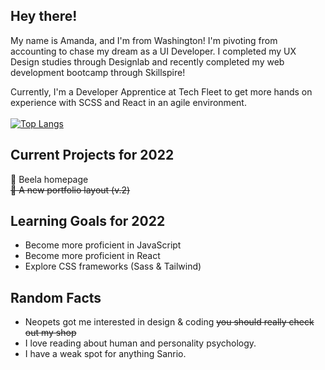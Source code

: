 ## Hey there!
My name is Amanda, and I'm from Washington! I'm pivoting from accounting to chase my dream as a UI Developer. I completed my UX Design studies through Designlab and recently completed my web development bootcamp through Skillspire! 

Currently, I'm a Developer Apprentice at Tech Fleet to get more hands on experience with SCSS and React in an agile environment. <br /><br />
[![Top Langs](https://github-readme-stats.vercel.app/api/top-langs/?username=mandakima&layout=compact&count_private=true&theme=rose_pine)](https://github.com/anuraghazra/github-readme-stats)

## Current Projects for 2022
🐝 Beela homepage <br /> 
~~🎨 A new portfolio layout (v.2)~~<br />

## Learning Goals for 2022
- Become more proficient in JavaScript <br /> 
- Become more proficient in React <br /> 
- Explore CSS frameworks (Sass & Tailwind) <br />

## Random Facts 
* Neopets got me interested in design & coding ~~you should really check out my shop~~
* I love reading about human and personality psychology.
* I have a weak spot for anything Sanrio.
